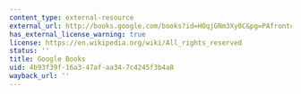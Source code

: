 ```yaml
---
content_type: external-resource
external_url: http://books.google.com/books?id=HOqjGNm3Xy0C&pg=PAfrontcover
has_external_license_warning: true
license: https://en.wikipedia.org/wiki/All_rights_reserved
status: ''
title: Google Books
uid: 4b93f39f-16a3-47af-aa34-7c4245f3b4a8
wayback_url: ''
---
```

